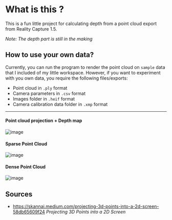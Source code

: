 # What is this ?
This is a fun little project for calculating depth from a point cloud export from Reality Capture 1.5.

_Note: The depth part is still in the making_

## How to use your own data?
Currently, you can run the program to render the point cloud on `sample` data that I included of my little workspace. However, if you want to experiment with you own data, you require the following files/exports:
- Point cloud in `.ply` format
- Camera parameters in `.csv` format
- Images folder in `.heif` format
- Camera calibration data folder in `.xmp` format

---
#### Point cloud projection + Depth map
![image](https://github.com/user-attachments/assets/5c264dec-bf65-4be5-b10f-150447a31601)

#### Sparse Point Cloud
![image](https://github.com/user-attachments/assets/d5a465be-9c69-4095-9a49-c983ae3c81e3)

#### Dense Point Cloud
![image](https://github.com/user-attachments/assets/fea0214b-85eb-4d2c-b59f-a365376fa0ea)


## Sources
- https://skannai.medium.com/projecting-3d-points-into-a-2d-screen-58db65609f24 _Projecting 3D Points into a 2D Screen_

